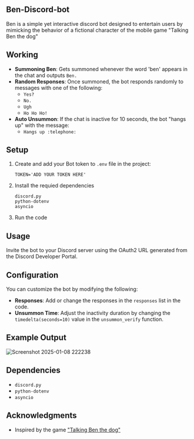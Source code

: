 ## Ben-Discord-bot
Ben is a simple yet interactive discord bot designed to entertain users by mimicking the behavior of a fictional character of the mobile game "Talking Ben the dog" 

## Working

- **Summoning Ben**: Gets summoned whenever the word 'ben' appears in the chat and outputs `Ben.`
- **Random Responses**: Once summoned, the bot responds randomly to messages with one of the following:
  - `Yes?`
  - `No.`
  - `Ugh`
  - `Ho Ho Ho!`
- **Auto Unsummon**: If the chat is inactive for 10 seconds, the bot "hangs up" with the message:
  - `Hangs up :telephone:`


## Setup

1. Create and add your Bot token to `.env` file in the project:
   ```env
   TOKEN='ADD YOUR TOKEN HERE'
   ```
2. Install the requied dependencies
   ```
   discord.py
   python-dotenv
   asyncio
   ```
3. Run the code

## Usage

Invite the bot to your Discord server using the OAuth2 URL generated from the Discord Developer Portal.

## Configuration

You can customize the bot by modifying the following:

- **Responses**: Add or change the responses in the `responses` list in the code.
- **Unsummon Time**: Adjust the inactivity duration by changing the `timedelta(seconds=10)` value in the `unsummon_verify` function.

## Example Output
![Screenshot 2025-01-08 222238](https://github.com/user-attachments/assets/f728f575-05ff-4e61-97cc-8337778bbde2)

## Dependencies

- `discord.py`
- `python-dotenv`
- `asyncio`

## Acknowledgments
- Inspired by the game ["Talking Ben the dog"](https://talkingtomandfriends.com/talking-ben)
